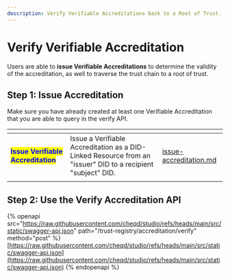```yaml
---
description: Verify Verifiable Accreditations back to a Root of Trust.
---
```


# Verify Verifiable Accreditation

Users are able to **issue Verifiable Accreditations** to determine the validity of the accreditation, as well to traverse the trust chain to a root of trust.&#x20;

## Step 1: Issue Accreditation

Make sure you have already created at least one Verifiable Accreditation that you are able to query in the verify API.

<table data-card-size="large" data-view="cards"><thead><tr><th></th><th></th><th data-hidden data-card-target data-type="content-ref"></th></tr></thead><tbody><tr><td><mark style="color:blue;"><strong>Issue Verifiable Accreditation</strong></mark></td><td>Issue a Verifiable Accreditation as a DID-Linked Resource from an "issuer" DID to a recipient "subject" DID.</td><td><a href="issue-accreditation.md">issue-accreditation.md</a></td></tr><tr><td></td><td></td><td></td></tr></tbody></table>

## Step 2: Use the Verify Accreditation API

{% openapi src="https://raw.githubusercontent.com/cheqd/studio/refs/heads/main/src/static/swagger-api.json" path="/trust-registry/accreditation/verify" method="post" %}
[https://raw.githubusercontent.com/cheqd/studio/refs/heads/main/src/static/swagger-api.json](https://raw.githubusercontent.com/cheqd/studio/refs/heads/main/src/static/swagger-api.json)
{% endopenapi %}


